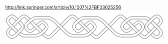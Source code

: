 http://link.springer.com/article/10.1007%2FBF03025256

![alt tag](https://raw.githubusercontent.com/azer89/CelticKnots/master/celtic_knot.png)
